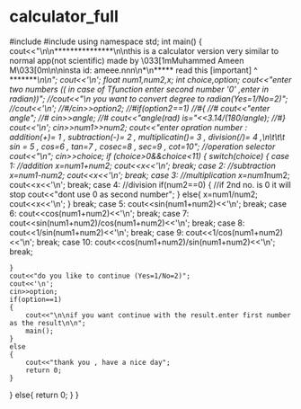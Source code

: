 # calculator_full


































#include<iostream>
#include<cmath>
using namespace std;
int main()
{
	cout<<"\n\n***************\n\nthis is a calculator version very similar to normal app(not scientific) made by \033[1mMuhammed Ameen M\033[0m\n\ninsta id: ameee.nnn\n*\n*****  read this [important] ^ *********\n\n";
	cout<<'\n';
	float num1,num2,x;
	int choice,option;
	cout<<"enter  two numbers              (( in case of Tfunction enter  second number '0' ,enter in radian))";
	//cout<<"\n  you want to convert degree to radian(Yes=1/No=2)";
	//cout<<'\n';
	//#/cin>>option2;
	//#if(option2==1)
	//#{
	//#	cout<<"enter angle";
	//#	cin>>angle;
	//#	cout<<"angle(rad) is="<<3.14/(180/angle);
	//#}
	cout<<'\n';
	cin>>num1>>num2;
	cout<<"enter opration number : addition(+)= 1 , subtraction(-)= 2 , multiplicatin(*)= 3  , division(/)= 4 ,\n\t\t\t sin = 5 , cos=6 , tan=7 , cosec=8 , sec=9 , cot=10";  //operation selector 
	cout<<"\n";
	cin>>choice;
	if (choice>0&&choice<11)
	{
		switch(choice)
	{
		case 1:   //addition
		  x=num1+num2;
		  cout<<x<<'\n';
		  break;
		case 2:   //subtraction
		  x=num1-num2;
		  cout<<x<<'\n';
		  break;
		case 3:   //multiplication
		  x=num1*num2;
		  cout<<x<<'\n';
		  break;
		case 4:   //division
		  if(num2==0)
		  {
			 //if 2nd no. is 0 it will stop
			 cout<<"dont use 0 as second number";
		  }
		  else{
			  x=num1/num2;
			  cout<<x<<'\n';
		  }
		  break;
	    case 5:
	      cout<<sin(num1+num2)<<'\n';
	      break;
	    case 6:
	      cout<<cos(num1+num2)<<'\n';
	      break;
	    case 7:
	      cout<<sin(num1+num2)/cos(num1+num2)<<'\n';
	      break;
	    case 8:
	      cout<<1/sin(num1+num2)<<'\n';
	      break;
	    case 9:
	      cout<<1/cos(num1+num2)<<'\n';
	      break;
	    case 10:
	      cout<<cos(num1+num2)/sin(num1+num2)<<'\n';
	      break;
		   
	}
	cout<<"do you like to continue (Yes=1/No=2)";
	cout<<'\n';
	cin>>option;
	if(option==1)
	{
		cout<<"\n\nif you want continue with the result.enter first number as the result\n\n";
		main();
	}
	else
	{
		cout<<"thank you , have a nice day";
		return 0;
	}
}
else{
	return 0;
 }
}
